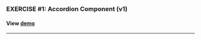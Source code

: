  ### EXERCISE #1: Accordion Component (v1)
#### View [demo](https://codesandbox.io/p/sandbox/exercise-1-accordion-component-v1-nvzj4z " Here !")
---
